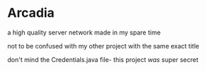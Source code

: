 # Arcadia
a high quality server network made in my spare time

not to be confused with my other project with the same exact title

don't mind the Credentials.java file- this project *was* super secret
